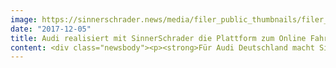 ```yaml
---
image: https://sinnerschrader.news/media/filer_public_thumbnails/filer_public/ad/62/ad620c02-77e9-4592-9754-46469076ec19/ecom-visual4_700px.png__480x288_q85_crop_subsampling-2_upscale.jpg
date: "2017-12-05"
title: Audi realisiert mit SinnerSchrader die Plattform zum Online Fahrzeugverkauf
content: <div class="newsbody"><p><strong>Für Audi Deutschland macht SinnerSchrader mit einem interdisziplinären Team einen großen Schritt in Richtung des digitalen Fahrzeugabsatzes</strong></p><p><strong>Hamburg, Dezember 2017</strong> – SinnerSchrader hat in seiner Funktion als digitale Leadagentur von Audi ein wichtiges e-Commerce Projekt in Rekordzeit umgesetzt –  ein initialer Meilenstein der neu entwickelten, ganzheitlichen Commerce Strategie für den digitalen Fahrzeugabsatz. Die Plattform für Online Fahrzeugverkauf gibt dem Nutzer erstmalig die Möglichkeit, einen wunschgerechten Audi Gebrauchtwagen zu finden und den Kauf unmittelbar und ausschließlich online abwickeln zu können. </p><p>Mit den Stakeholdern, zu welchen neben Audi die einzelnen Audi Partner, der Audi Markt Deutschland sowie die Audi Bank gehören, wurde eine Anwendung mit optimaler Customer Journey aufgebaut, um einen unkomplizierten, schnellen und integrierten Autokauf zu ermöglichen. SinnerSchrader und Audi folgten im gesamten Prozess einer kompromisslos auf den User fokussierten Entwicklungs-Philosophie. </p><p>“Der Nutzer erwartet relevanten Service und konkreten Mehrwert. Unser Ziel war es, diesen konsequent in den Mittelpunkt zu stellen und ein nutzenstiftendes Kundenerlebnis zu entwickeln. Schnittstellen und Prozesse treten in einer sehr intuitiven Experience für den Nutzer in den Hintergrund.”  – Stefan Kroke, Executive Director, SinnerSchrader</p><p>Um diesen Anspruch zu realisieren, wurde ein agiler Prozess aufgesetzt&#58; SinnerSchrader stellte dazu ein interdisziplinäres Team auf, welches vor Ort mit den Product Ownern bei Audi zusammenarbeitete. Die gemeinsam formulierten Anforderungen wurden in Use-Labs getestet, die daraus resultierenden Ergebnisse haben kontinuierlich durch agiles und schnelles Justieren die nächste Phase des Projekts beeinflusst. Entwickelt wurde so ein transformationales Produkt mit verständlichen und userfreundlichen Anwendungsmöglichkeiten. </p><p>“Über den Erfolg dieses Projekts entscheidet allein der Nutzer – darum sind wir froh, dass wir diesen dank unseres prototypischen Arbeitens immer mit am Tisch hatten. Wir freuen uns schon auf die nächste Ausbaustufe.” – Marcus Keith, Audi AG</p><p>Für die Zukunft sind mehrere weitere Funktionen der Anwendung geplant. So soll die Plattform auch in weiteren Ländern ausgerollt werden. </p><p><strong>Das Team bei Sinnerschrader&#58;</strong><br/>Design Lead&#58; Philipp von Essen<br/>Product Design&#58; Yuri Ziebell, Markus Ölhafen, Lukas Simon, Tilman Frick<br/>Product Engineers&#58; Florian Niebuhr, Mario Nebl, Georg Hemprich<br/>Product Management&#58; Tamara Bianco, Norman Kreikemeier</p><p><strong>Das Team bei Audi&#58;</strong><br/>Marius Kohlhepp<br/>Miriam Abel<br/>Zita Riesberg<br/>Andreas Gruber<br/>Adrian Gluchow</p><p><strong>Weitere Beteiligte&#58;</strong><br/>Audi Business Innovation<br/>42dp</p><p></p><p>Seit 2016 ist SinnerSchrader die internationale Leadagentur von Audi und betreut den Kunden in einem eigens dafür geschaffenen Studio. Dort arbeitet ein interdisziplinäres Team von mehr als 70 Business Strategists, Product Designern, Product Engineers sowie Product Managern an den unterschiedlichen Plattformen und Produkten von Audi wie z. B. Audi Website, myAudi, eCommerce Plattformen sowie Mobility Plattformen und Apps. Das Studio wird von Arndt Allmeling, Stefan Kroke und Philipp Kafkoulas geleitet. Verantwortlicher Geschäftsführer von SinnerSchrader ist Dr. Axel Averdung.</p><p></p><p><strong>Über SinnerSchrader</strong><br/>SinnerSchrader gehört zu den führenden Digitalagenturen Europas mit dem Fokus auf Design und Entwicklung von digitalen Produkten und Services. Mehr als 500 Mitarbeiter arbeiten an der digitalen Transformation für Unternehmen wie Allianz, Audi, comdirect bank, ERGO, Telefónica, TUI, Unitymedia und VW. SinnerSchrader wurde 1996 gegründet, ist seit 1999 börsennotiert und hat Büros in Hamburg, Berlin, Frankfurt am Main, München und Prag. Seit April 2017 ist SinnerSchrader Teil von Accenture Interactive. <br/><a href="http&#58;//sinnerschrader.com/" target="_blank">http&#58;//sinnerschrader.com</a></p><p><a class="news-backlink" href="/de/"><svg class="svg-ico svg-ico--arrow-left"><use xlink&#58;href="#arrow-down"></use></svg>Zurück zur Presse Übersicht</a></p></div>
---
```

